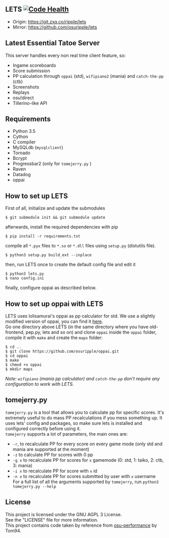 ## LETS [![Code Health](https://landscape.io/github/osuripple/lets/master/landscape.svg?style=flat)](https://landscape.io/github/osuripple/lets/master)

- Origin: https://git.zxq.co/ripple/lets
- Mirror: https://github.com/osuripple/lets

## Latest Essential Tatoe Server
This server handles every non real time client feature, so:
- Ingame scoreboards
- Score submission
- PP calculation through `oppai` (std), `wifipiano2` (mania) and `catch-the-pp` (ctb)
- Screenshots
- Replays
- osu!direct
- Tillerino-like API

## Requirements
- Python 3.5
- Cython
- C compiler
- MySQLdb (`mysqlclient`)
- Tornado
- Bcrypt
- Progressbar2 (only for `tomejerry.py`  )
- Raven
- Datadog
- oppai

## How to set up LETS
First of all, initialize and update the submodules
```
$ git submodule init && git submodule update
```
afterwards, install the required dependencies with pip
```
$ pip install -r requirements.txt
```
compile all `*.pyx` files to `*.so` or `*.dll` files using `setup.py` (distutils file).
```
$ python3 setup.py build_ext --inplace
```
then, run LETS once to create the default config file and edit it
```
$ python3 lets.py
$ nano config.ini
```
finally, configure oppai as described below.

## How to set up oppai with LETS
LETS uses lolisamurai's oppai as pp calculator for std. We use a slightly modified version of oppai, you can find it [here](https://github.com/osuripple/oppai).  
Go one directory above LETS (in the same directory where you have old-frontend, pep.py, lets and so on) and clone `oppai` inside the `oppai` folder, compile it with `make` and create the `maps` folder:
```
$ cd ..
$ git clone https://github.com/osuripple/oppai.git
$ cd oppai
$ make
$ chmod +x oppai
$ mkdir maps
```
*Note: `wifipiano` (mania pp calculator) and `catch-the-pp` don't require any configuration to work with LETS.*

## tomejerry.py
`tomejerry.py` is a tool that allows you to calculate pp for specific scores. It's extremely useful to do mass PP recalculations if you mess something up. It uses lets' config and packages, so make sure lets is installed and configured correctly before using it.  
`tomejerry` supports a lot of parameters, the main ones are:  
- `-r`, to recalculate PP for every score on every game mode (only std and mania are supported at the moment)    
- `-z` to calculate PP for scores with 0 pp  
- `-g x` to recalculate PP for scores for `x` gamemode (0: std, 1: taiko, 2: ctb, 3: mania)
- `-i x` to recalculate PP for score with `x` id  
- `-n x` to recalculate PP for scores submitted by user with `x` username  
For a full list of all the arguments supported by `tomejerry`, run `python3 tomejerry.py --help`

## License
This project is licensed under the GNU AGPL 3 License.  
See the "LICENSE" file for more information.  
This project contains code taken by reference from [osu-performance](https://github.com/ppy/osu-performance) by Tom94.
